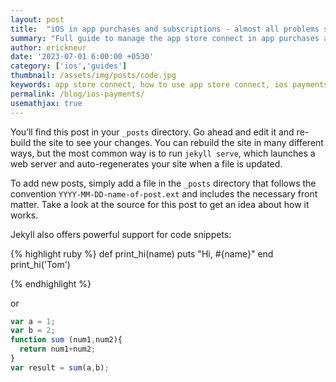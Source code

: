 ```yaml
---
layout: post
title:  "iOS in app purchases and subscriptions - almost all problems solved!"
summary: "Full guide to manage the app store connect in app purchases and subscriptions"
author: erickneur
date: '2023-07-01 6:00:00 +0530'
category: ['ios','guides']
thumbnail: /assets/img/posts/code.jpg
keywords: app store connect, how to use app store connect, ios payments, how to use appstoreconnect, appstoreconnect tutorial,best practices for apple subscriptions
permalink: /blog/ios-payments/
usemathjax: true
---
```



You’ll find this post in your `_posts` directory. Go ahead and edit it and re-build the site to see your changes. You can rebuild the site in many different ways, but the most common way is to run `jekyll serve`, which launches a web server and auto-regenerates your site when a file is updated.

To add new posts, simply add a file in the `_posts` directory that follows the convention `YYYY-MM-DD-name-of-post.ext` and includes the necessary front matter. Take a look at the source for this post to get an idea about how it works.

Jekyll also offers powerful support for code snippets:

{% highlight ruby %}
def print_hi(name)
  puts "Hi, #{name}"
end
print_hi('Tom')

{% endhighlight %}

or

```javascript
var a = 1;
var b = 2;
function sum (num1,num2){
  return num1+num2;
}
var result = sum(a,b);
```

